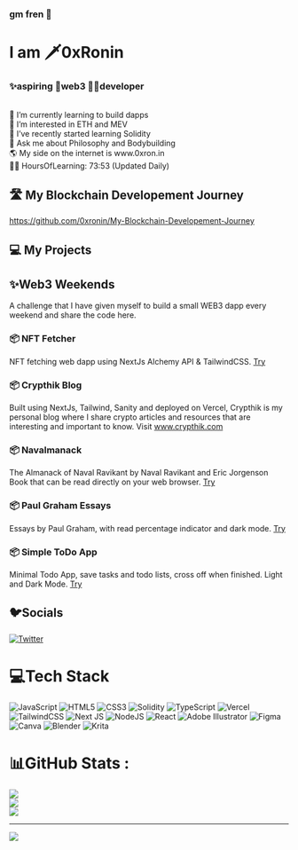 ### gm fren 👋
# I am 🗡️0xRonin
### ✨aspiring 🔮web3 🧙‍♂️developer
<br>
🔭 I’m currently learning to build dapps <br>
🤝 I’m interested in ETH and MEV <br>
🌱 I’ve recently started learning Solidity <br>
💬 Ask me about Philosophy and Bodybuilding <br>
🌎 My side on the internet is www.0xron.in <br>
👨‍💻 HoursOfLearning: 73:53 (Updated Daily)

## 🛣️ My Blockchain Developement Journey
https://github.com/0xronin/My-Blockchain-Developement-Journey

## 💻 My Projects

## ✨Web3 Weekends
A challenge that I have given myself to build a small WEB3 dapp every weekend and share the code here. 

### 📦 NFT Fetcher
NFT fetching web dapp using NextJs Alchemy API & TailwindCSS. [Try](https://nft-gallery-tan.vercel.app/)

### 📦 Crypthik Blog
Built using NextJs, Tailwind, Sanity and deployed on Vercel, Crypthik is my personal blog where I share crypto articles and resources that are interesting and important to know. Visit www.crypthik.com

### 📦 Navalmanack
The Almanack of Naval Ravikant by Naval Ravikant and Eric Jorgenson 
Book that can be read directly on your web browser. [Try](https://0xronin.github.io/Navalmanack/)

### 📦 Paul Graham Essays 
Essays by Paul Graham, with read percentage indicator and dark mode. [Try](https://0xronin.github.io/paulgraham-essays/)

### 📦 Simple ToDo App
Minimal Todo App, save tasks and todo lists, cross off when finished. Light and Dark Mode. [Try](https://0xronin.github.io/ToDo/)


## 🐦Socials
[![Twitter](https://img.shields.io/badge/Twitter-%231DA1F2.svg?logo=Twitter&logoColor=white)](https://twitter.com/0xZKP) 

# 💻Tech Stack
![JavaScript](https://img.shields.io/badge/javascript-%23323330.svg?style=for-the-badge&logo=javascript&logoColor=%23F7DF1E) ![HTML5](https://img.shields.io/badge/html5-%23E34F26.svg?style=for-the-badge&logo=html5&logoColor=white) ![CSS3](https://img.shields.io/badge/css3-%231572B6.svg?style=for-the-badge&logo=css3&logoColor=white) ![Solidity](https://img.shields.io/badge/Solidity-%23363636.svg?style=for-the-badge&logo=solidity&logoColor=white) ![TypeScript](https://img.shields.io/badge/typescript-%23007ACC.svg?style=for-the-badge&logo=typescript&logoColor=white) ![Vercel](https://img.shields.io/badge/vercel-%23000000.svg?style=for-the-badge&logo=vercel&logoColor=white) ![TailwindCSS](https://img.shields.io/badge/tailwindcss-%2338B2AC.svg?style=for-the-badge&logo=tailwind-css&logoColor=white) ![Next JS](https://img.shields.io/badge/Next-black?style=for-the-badge&logo=next.js&logoColor=white) ![NodeJS](https://img.shields.io/badge/node.js-6DA55F?style=for-the-badge&logo=node.js&logoColor=white) ![React](https://img.shields.io/badge/react-%2320232a.svg?style=for-the-badge&logo=react&logoColor=%2361DAFB) ![Adobe Illustrator](https://img.shields.io/badge/adobeillustrator-%23FF9A00.svg?style=for-the-badge&logo=adobeillustrator&logoColor=white) 	![Figma](https://img.shields.io/badge/figma-%23F24E1E.svg?style=for-the-badge&logo=figma&logoColor=white) ![Canva](https://img.shields.io/badge/Canva-%2300C4CC.svg?style=for-the-badge&logo=Canva&logoColor=white) ![Blender](https://img.shields.io/badge/blender-%23F5792A.svg?style=for-the-badge&logo=blender&logoColor=white) ![Krita](https://img.shields.io/badge/Krita-203759?style=for-the-badge&logo=krita&logoColor=EEF37B)
# 📊GitHub Stats :
![](https://github-readme-stats.vercel.app/api?username=0xRonin&theme=radical&hide_border=false&include_all_commits=false&count_private=false)<br/>
![](https://github-readme-streak-stats.herokuapp.com/?user=0xRonin&theme=radical&hide_border=false)<br/>
![](https://github-readme-stats.vercel.app/api/top-langs/?username=0xRonin&theme=radical&hide_border=false&include_all_commits=false&count_private=false&layout=compact)

---
[![](https://visitcount.itsvg.in/api?id=0xRonin&icon=0&color=0)](https://visitcount.itsvg.in)
